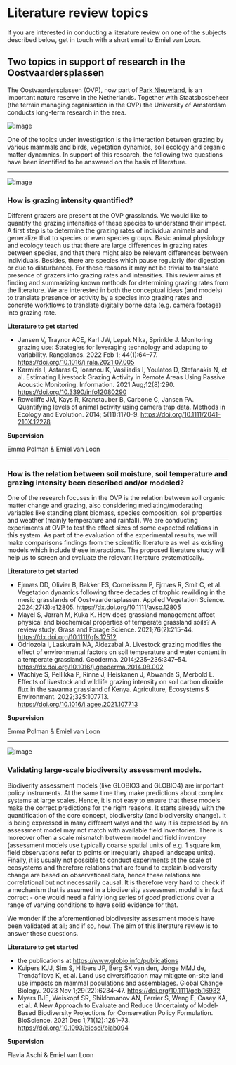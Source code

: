 # Literature review topics

If you are interested in conducting a literature review on one of the subjects described below, get in touch with a short email to Emiel van Loon.

## Two topics in support of research in the Oostvaardersplassen

The Oostvaardersplassen (OVP), now part of [Park Nieuwland](https://www.nationaalparknieuwland.nl/en/the-park), is an important nature reserve in the Netherlands.
Together with Staatsbosbeheer (the terrain managing organisation in the OVP) the University of Amsterdam conducts long-term research in the area. 

![image](https://github.com/user-attachments/assets/e25cb7c8-b196-41c2-b41d-553fd57d3fa0)

One of the topics under investigation is the interaction between grazing by various mammals and birds, vegetation dynamics, soil ecology and organic matter dynamnics.
In support of this research, the following two questions have been identified to be answered on the basis of literature.

---

![image](https://github.com/user-attachments/assets/8254d9e1-b44b-4423-8715-c47f09f79864)

### How is grazing intensity quantified? 

Different grazers are present at the OVP grasslands. We would like to quantify the grazing intensities of these species to understand their impact. 
A first step is to determine the grazing rates of individual animals and generalize that to species or even species groups.
Basic animal physiology and ecology teach us that there are large differences in grazing rates between species, and that there might also be relevant differences between individuals. 
Besides, there are species which pause regularly (for digestion or due to disturbance).
For these reasons it may not be trivial to translate presence of grazers into grazing rates and intensities. 
This review aims at finding and summarizing known methods for determining grazing rates from the literature. 
We are interested in both the conceptual ideas (and models) to translate presence or activity by a species into grazing rates and
concrete workflows to translate digitally borne data (e.g. camera footage) into grazing rate.

**Literature to get started**

- Jansen V, Traynor ACE, Karl JW, Lepak Nika, Sprinkle J.
  Monitoring grazing use: Strategies for leveraging technology and adapting to variability. Rangelands. 2022 Feb 1; 44(1):64–77. https://doi.org/10.1016/j.rala.2021.07.005
- Karmiris I, Astaras C, Ioannou K, Vasiliadis I, Youlatos D, Stefanakis N, et al.
  Estimating Livestock Grazing Activity in Remote Areas Using Passive Acoustic Monitoring. Information. 2021 Aug;12(8):290. https://doi.org/10.3390/info12080290
- Rowcliffe JM, Kays R, Kranstauber B, Carbone C, Jansen PA.
  Quantifying levels of animal activity using camera trap data. Methods in Ecology and Evolution. 2014; 5(11):1170–9. https://doi.org/10.1111/2041-210X.12278

**Supervision**

Emma Polman & Emiel van Loon

---

### How is the relation between soil moisture, soil temperature and grazing intensity been described and/or modeled?

One of the research focuses in the OVP is the relation between soil organic matter change and grazing, also considering mediating/moderating variables like standing plant biomass, species composition, soil properties and weather (mainly temperature and rainfall).
We are conducting experiments at OVP to test the effect sizes of some expected relations in this system. As part of the evaluation of the experimental results, we
will make comparisons findings from the scientific literature as well as existing models which include these interactions. The proposed literature study will help us to screen and evaluate
the relevant literature systematically.

**Literature to get started**

- Ejrnæs DD, Olivier B, Bakker ES, Cornelissen P, Ejrnæs R, Smit C, et al.
  Vegetation dynamics following three decades of trophic rewilding in the mesic grasslands of Oostvaardersplassen. Applied Vegetation Science. 2024;27(3):e12805. https://dx.doi.org/10.1111/avsc.12805 
- Mayel S, Jarrah M, Kuka K.
  How does grassland management affect physical and biochemical properties of temperate grassland soils? A review study. Grass and Forage Science. 2021;76(2):215–44. https://dx.doi.org/10.1111/gfs.12512 
- Odriozola I, Laskurain NA, Aldezabal A.
  Livestock grazing modifies the effect of environmental factors on soil temperature and water content in a temperate grassland. Geoderma. 2014;235–236:347–54. https://dx.doi.org/10.1016/j.geoderma.2014.08.002
- Wachiye S, Pellikka P, Rinne J, Heiskanen J, Abwanda S, Merbold L.
  Effects of livestock and wildlife grazing intensity on soil carbon dioxide flux in the savanna grassland of Kenya. Agriculture, Ecosystems & Environment. 2022;325:107713. https://doi.org/10.1016/j.agee.2021.107713

**Supervision**

Emma Polman & Emiel van Loon

---

![image](https://github.com/user-attachments/assets/41600460-2009-4091-bf4a-e5bb6a15f20b)

### Validating large-scale biodiversity assessment models.

Biodiverity assessment models (like GLOBIO3 and GLOBIO4) are important policy instruments. At the same time they make predictions about complex systems at large scales. Hence, it is not easy to ensure that these models make the correct predictions for the right reasons. 
It starts already with the quantification of the core concept, biodiversity (and biodiversity change). It is being expressed in many different ways and the way it is expressed by an assessment model may not match with available field inventories. There is moreover often a scale mismatch between model and field inventory (assessment models use typically coarse spatial units of e.g. 1 square km, field observations refer to points or irregularly shaped landscape units). Finally, it is usually not possible to conduct experiments at the scale of ecosystems and therefore relations that are found to explain biodiversity change are based on observational data, hence these relations are correlational but not necessarily causal. It is therefore very hard to check if a mechanism that is assumed in a biodiversity assessment model is in fact correct - one would need a fairly long series of *good* predictions over a range of varying conditions to have solid evidence for that. 

We wonder if the aforementioned biodiversity assessment models have been validated at all; and if so, how. The aim of this literature review is to answer these questions.

**Literature to get started**

- the publications at https://www.globio.info/publications
- Kuipers KJJ, Sim S, Hilbers JP, Berg SK van den, Jonge MMJ de, Trendafilova K, et al. Land use diversification may mitigate on-site land use impacts on mammal populations and assemblages. Global Change Biology. 2023 Nov 1;29(22):6234–47. https://doi.org/10.1111/gcb.16932
- Myers BJE, Weiskopf SR, Shiklomanov AN, Ferrier S, Weng E, Casey KA, et al. A New Approach to Evaluate and Reduce Uncertainty of Model-Based Biodiversity Projections for Conservation Policy Formulation. BioScience. 2021 Dec 1;71(12):1261–73. https://doi.org/10.1093/biosci/biab094


**Supervision**

Flavia Aschi & Emiel van Loon
